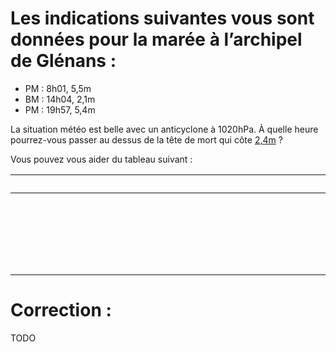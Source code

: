 # Les indications suivantes vous sont données pour la marée à l’archipel de Glénans : 
- PM : 8h01, 5,5m
- BM : 14h04, 2,1m
- PM : 19h57, 5,4m

La situation météo est belle avec un anticyclone à 1020hPa. À quelle heure pourrez-vous passer au dessus de la tête de mort qui côte <u>2,4m</u> ?

Vous pouvez vous aider du tableau suivant : 

|   |   |   |   |   |   |   |   |   |   |   |   |   |   |   |   |   |   |   |   |   |   |   |   |
|---|---|---|---|---|---|---|---|---|---|---|---|---|---|---|---|---|---|---|---|---|---|---|---|
|   |   |   |   |   |   |   |   |   |   |   |   |   |   |   |   |   |   |   |   |   |   |   |   |
|   |   |   |   |   |   |   |   |   |   |   |   |   |   |   |   |   |   |   |   |   |   |   |   |
|   |   |   |   |   |   |   |   |   |   |   |   |   |   |   |   |   |   |   |   |   |   |   |   |
|   |   |   |   |   |   |   |   |   |   |   |   |   |   |   |   |   |   |   |   |   |   |   |   |
|   |   |   |   |   |   |   |   |   |   |   |   |   |   |   |   |   |   |   |   |   |   |   |   |


# Correction : 
TODO